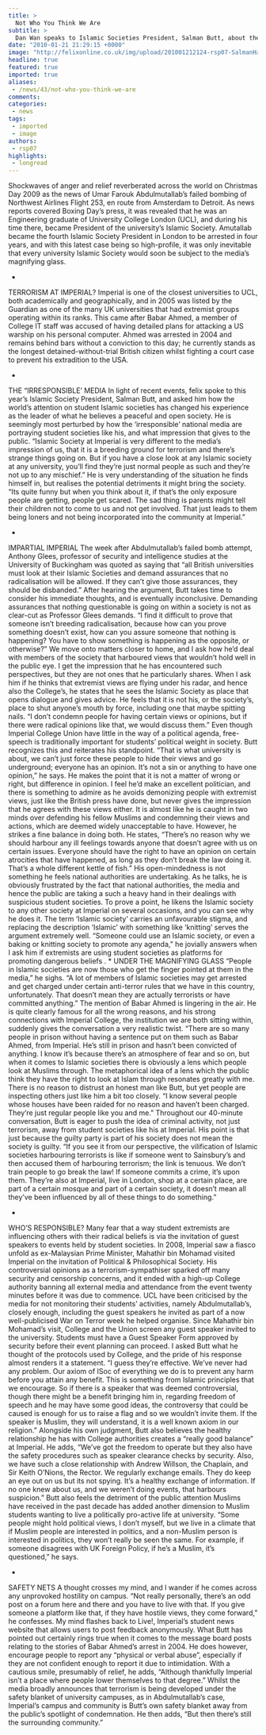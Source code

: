 ```yaml
---
title: >
  Not Who You Think We Are
subtitle: >
  Dan Wan speaks to Islamic Societies President, Salman Butt, about the spotlight that UCL'S detroit bomber has brought
date: "2010-01-21 21:29:15 +0000"
image: "http://felixonline.co.uk/img/upload/201001212124-rsp07-SalmanHa.jpg"
headline: true
featured: true
imported: true
aliases:
 - /news/43/not-who-you-think-we-are
comments:
categories:
 - news
tags:
 - imported
 - image
authors:
 - rsp07
highlights:
 - longread
---
```


Shockwaves of anger and relief reverberated across the world on Christmas Day 2009 as the news of Umar Farouk Abdulmutallab’s failed bombing of Northwest Airlines Flight 253, en route from Amsterdam to Detroit.
 As news reports covered Boxing Day’s press, it was revealed that he was an Engineering graduate of University College London (UCL), and during his time there, became President of the university’s Islamic Society.
 Amutallab became the fourth Islamic Society President in London to be arrested in four years, and with this latest case being so high-profile, it was only inevitable that every university Islamic Society would soon be subject to the media’s magnifying glass.

 *
 TERRORISM AT IMPERIAL?
 Imperial is one of the closest universities to UCL, both academically and geographically, and in 2005 was listed by the Guardian as one of the many UK universities that had extremist groups operating within its ranks.
 This came after Babar Ahmed, a member of College IT staff was accused of having detailed plans for attacking a US warship on his personal computer. Ahmed was arrested in 2004 and remains behind bars without a conviction to this day; he currently stands as the longest detained-without-trial British citizen whilst fighting a court case to prevent his extradition to the USA.

 *
 THE “IRRESPONSIBLE’ MEDIA
 In light of recent events, felix spoke to this year’s Islamic Society President, Salman Butt, and asked him how the world’s attention on student Islamic societies has changed his experience as the leader of what he believes a peaceful and open society.
 He is seemingly most perturbed by how the ‘irresponsible’ national media are portraying student societies like his, and what impression that gives to the public.
 “Islamic Society at Imperial is very different to the media’s impression of us, that it is a breeding ground for terrorism and there’s strange things going on. But if you have a close look at any Islamic society at any university, you’ll find they’re just normal people as such and they’re not up to any mischief.”
 He is very understanding of the situation he finds himself in, but realises the potential detriments it might bring the society.
 “Its quite funny but when you think about it, if that’s the only exposure people are getting, people get scared. The sad thing is parents might tell their children not to come to us and not get involved. That just leads to them being loners and not being incorporated into the community at Imperial.”

 *
 IMPARTIAL IMPERIAL
 The week after Abdulmutallab’s failed bomb attempt, Anthony Glees, professor of security and intelligence studies at the University of Buckingham was quoted as saying that “all British universities must look at their Islamic Societies and demand assurances that no radicalisation will be allowed. If they can’t give those assurances, they should be disbanded.”
 After hearing the argument, Butt takes time to consider his immediate thoughts, and is eventually inconclusive. Demanding assurances that nothing questionable is going on within a society is not as clear-cut as Professor Glees demands.
 “I find it difficult to prove that someone isn’t breeding radicalisation, because how can you prove something doesn’t exist, how can you assure someone that nothing is happening? You have to show something is happening as the opposite, or otherwise?”
 We move onto matters closer to home, and I ask how he’d deal with members of the society that harboured views that wouldn’t hold well in the public eye. I get the impression that he has encountered such perspectives, but they are not ones that he particularly shares.
 When I ask him if he thinks that extremist views are flying under his radar, and hence also the College’s, he states that he sees the Islamic Society as place that opens dialogue and gives advice. He feels that it is not his, or the society’s, place to shut anyone’s mouth by force, including one that maybe spitting nails.
 “I don’t condemn people for having certain views or opinions, but if there were radical opinions like that, we would discuss them.”
 Even though Imperial College Union have little in the way of a political agenda, free-speech is traditionally important for students’ political weight in society. Butt recognizes this and reiterates his standpoint. “That is what university is about, we can’t just force these people to hide their views and go underground; everyone has an opinion. It’s not a sin or anything to have one opinion,” he says. He makes the point that it is not a matter of wrong or right, but difference in opinion. I feel he’d make an excellent politician, and there is something to admire as he avoids demonizing people with extremist views, just like the British press have done, but never gives the impression that he agrees with these views either. It is almost like he is caught in two minds over defending his fellow Muslims and condemning their views and actions, which are deemed widely unacceptable to have. However, he strikes a fine balance in doing both.
 He states, “There’s no reason why we should harbour any ill feelings towards anyone that doesn’t agree with us on certain issues. Everyone should have the right to have an opinion on certain atrocities that have happened, as long as they don’t break the law doing it. That’s a whole different kettle of fish.”
 His open-mindedness is not something he feels national authorities are undertaking. As he talks, he is obviously frustrated by the fact that national authorities, the media and hence the public are taking a such a heavy hand in their dealings with suspicious student societies. To prove a point, he likens the Islamic society to any other society at Imperial on several occasions, and you can see why he does it. The term ‘Islamic society’ carries an unfavourable stigma, and replacing the description ‘Islamic’ with something like ‘knitting’ serves the argument extremely well.
 “Someone could use an Islamic society, or even a baking or knitting society to promote any agenda,” he jovially answers when I ask him if extremists are using student societies as platforms for promoting dangerous beliefs
 .
 *
 UNDER THE MAGNIFYING GLASS
 “People in Islamic societies are now those who get the finger pointed at them in the media,” he sighs. “A lot of members of Islamic societies may get arrested and get charged under certain anti-terror rules that we have in this country, unfortunately. That doesn’t mean they are actually terrorists or have committed anything.” The mention of Babar Ahmed is lingering in the air. He is quite clearly famous for all the wrong reasons, and his strong connections with Imperial College, the institution we are both sitting within, suddenly gives the conversation a very realistic twist.
 “There are so many people in prison without having a sentence put on them such as Babar Ahmed, from Imperial. He’s still in prison and hasn’t been convicted of anything. I know it’s because there’s an atmosphere of fear and so on, but when it comes to Islamic societies there is obviously a lens which people look at Muslims through.
 The metaphorical idea of a lens which the public think they have the right to look at Islam through resonates greatly with me. There is no reason to distrust an honest man like Butt, but yet people are inspecting others just like him a bit too closely. “I know several people whose houses have been raided for no reason and haven’t been charged. They’re just regular people like you and me.”
 Throughout our 40-minute conversation, Butt is eager to push the idea of criminal activity, not just terrorism, away from student societies like his at Imperial. His point is that just because the guilty party is part of his society does not mean the society is guilty.
 “If you see it from our perspective, the vilification of Islamic societies harbouring terrorists is like if someone went to Sainsbury’s and then accused them of harbouring terrorism; the link is tenuous. We don’t train people to go break the law! If someone commits a crime, it’s upon them. They’re also at Imperial, live in London, shop at a certain place, are part of a certain mosque and part of a certain society, it doesn’t mean all they’ve been influenced by all of these things to do something.”

 *
 WHO’S RESPONSIBLE?
 Many fear that a way student extremists are influencing others with their radical beliefs is via the invitation of guest speakers to events held by student societies. In 2008, Imperial saw a fiasco unfold as ex-Malaysian Prime Minister, Mahathir bin Mohamad visited Imperial on the invitation of Political & Philosophical Society. His controversial opinions as a terrorism-sympathiser sparked off many security and censorship concerns, and it ended with a high-up College authority banning all external media and attendance from the event twenty minutes before it was due to commence. UCL have been criticised by the media for not monitoring their students’ activities, namely Abdulmutallab’s, closely enough, including the guest speakers he invited as part of a now well-publicised War on Terror week he helped organise.
 Since Mahathir bin Mohamad’s visit, College and the Union screen any guest speaker invited to the university. Students must have a Guest Speaker Form approved by security before their event planning can proceed. I asked Butt what he thought of the protocols used by College, and the pride of his response almost renders it a statement.
 “I guess they’re effective. We’ve never had any problem. Our axiom of ISoc of everything we do is to prevent any harm before you attain any benefit. This is something from Islamic principles that we encourage. So if there is a speaker that was deemed controversial, though there might be a benefit bringing him in, regarding freedom of speech and he may have some good ideas, the controversy that could be caused is enough for us to raise a flag and so we wouldn’t invite them. If the speaker is Muslim, they will understand, it is a well known axiom in our religion.”
 Alongside his own judgment, Butt also believes the healthy relationship he has with College authorities creates a “really good balance” at Imperial. He adds, “We’ve got the freedom to operate but they also have the safety procedures such as speaker clearance checks by security. Also, we have such a close relationship with Andrew Willson, the Chaplain, and Sir Keith O’Nions, the Rector. We regularly exchange emails. They do keep an eye out on us but its not spying. It’s a healthy exchange of information. If no one knew about us, and we weren’t doing events, that harbours suspicion.”
 Butt also feels the detriment of the public attention Muslims have received in the past decade has added another dimension to Muslim students wanting to live a politically pro-active life at university.
 “Some people might hold political views, I don’t myself, but we live in a climate that if Muslim people are interested in politics, and a non-Muslim person is interested in politics, they won’t really be seen the same. For example, if someone disagrees with UK Foreign Policy, if he’s a Muslim, it’s questioned,” he says.

 *
 SAFETY NETS
 A thought crosses my mind, and I wander if he comes across any unprovoked hostility on campus.
 “Not really personally, there’s an odd post on a forum here and there and you have to live with that. If you give someone a platform like that, if they have hostile views, they come forward,” he confesses. My mind flashes back to Live!, Imperial’s student news website that allows users to post feedback anonymously. What Butt has pointed out certainly rings true when it comes to the message board posts relating to the stories of Babar Ahmed’s arrest in 2004. He does however, encourage people to report any “physical or verbal abuse”, especially if they are not confident enough to report it due to intimidation. With a cautious smile, presumably of relief, he adds, “Although thankfully Imperial isn’t a place where people lower themselves to that degree.” Whilst the media broadly announces that terrorism is being developed under the safety blanket of university campuses, as in Abdulmutallab’s case, Imperial’s campus and community is Butt’s own safety blanket away from the public’s spotlight of condemnation. He then adds, “But then there’s still the surrounding community.”
